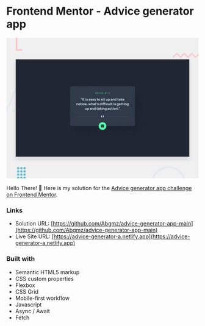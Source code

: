 # Frontend Mentor - Advice generator app

![Design preview for the Advice generator app coding challenge](./design/desktop-preview.jpg)

Hello There! 👋 Here is my solution for the [Advice generator app challenge on Frontend Mentor](https://www.frontendmentor.io/challenges/advice-generator-app-QdUG-13db).


### Links

- Solution URL: [https://github.com/Abgmz/advice-generator-app-main](https://github.com/Abgmz/advice-generator-app-main)
- Live Site URL: [https://advice-generator-a.netlify.app](https://advice-generator-a.netlify.app)


### Built with

- Semantic HTML5 markup
- CSS custom properties
- Flexbox
- CSS Grid
- Mobile-first workflow
- Javascript
- Async / Await
- Fetch
